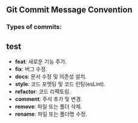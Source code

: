 ## Git Commit Message Convention

### Types of commits:

## test

- **feat**: 새로운 기능 추가.
- **fix**: 버그 수정.
- **docs**: 문서 수정 및 의존성 설치.
- **style**: 코드 포맷팅 및 코드 린팅(esLint).
- **refactor**: 코드 리팩토링.
- **comment**: 주석 추가 및 변경.
- **remove**: 파일 또는 폴더 삭제.
- **rename**: 파일 또는 폴더명 수정.
